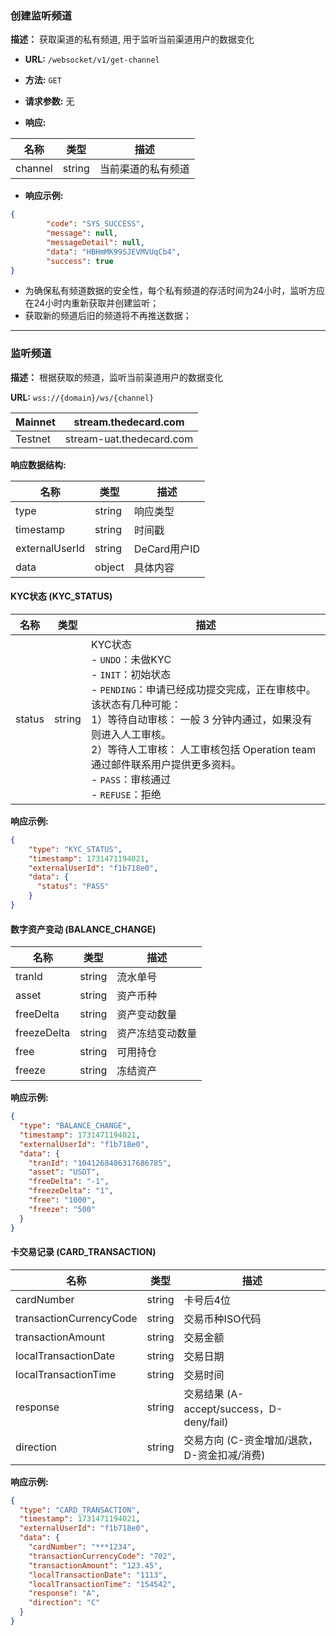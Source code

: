 ### 创建监听频道
**描述：** 获取渠道的私有频道, 用于监听当前渠道用户的数据变化

- **URL:** `/websocket/v1/get-channel`
- **方法:**  `GET`
- **请求参数:** 无

- **响应:**

| 名称      | 类型      | 描述      |
|---------|---------|---------|
| channel | string  | 当前渠道的私有频道 |



- **响应示例:**


```json
{
        "code": "SYS_SUCCESS",
        "message": null,
        "messageDetail": null,
        "data": "HBHmMK99SJEVMVUqCb4",
        "success": true
}
```

* 为确保私有频道数据的安全性，每个私有频道的存活时间为24小时，监听方应在24小时内重新获取并创建监听；
* 获取新的频道后旧的频道将不再推送数据；


---
### 监听频道
**描述：** 根据获取的频道，监听当前渠道用户的数据变化 

**URL:** `wss://{domain}/ws/{channel}`

| Mainnet | stream.thedecard.com |
| ------- |---------------------------|
| Testnet | stream-uat.thedecard.com |

**响应数据结构:**

| 名称      | 类型     | 描述      |
|---------|--------|---------|
| type | string | 响应类型 |
| timestamp | string | 时间戳 |
| externalUserId | string | DeCard用户ID|
| data | object | 具体内容 |


#### KYC状态 (KYC_STATUS)

| 名称     | 类型     | 描述      |
|--------|--------|---------|
| status | string | KYC状态 <br>- `UNDO`：未做KYC <br>- `INIT`：初始状态 <br>- `PENDING`：申请已经成功提交完成，正在审核中。<br />该状态有几种可能：<br />1）等待自动审核： 一般 3 分钟内通过，如果没有则进入人工审核。<br />2）等待人工审核： 人工审核包括 Operation team 通过邮件联系用户提供更多资料。 <br>- `PASS`：审核通过 <br>- `REFUSE`：拒绝  |


**响应示例:**
```json
{
    "type": "KYC_STATUS",
    "timestamp": 1731471194021,
    "externalUserId": "f1b718e0",
    "data": {
      "status": "PASS"
    }
}
```


#### 数字资产变动 (BALANCE_CHANGE)

| 名称     | 类型     | 描述  |
|--------|--------|-----|
| tranId | string | 流水单号 |
| asset | string | 资产币种 |
| freeDelta | string | 资产变动数量 |
| freezeDelta | string | 资产冻结变动数量 |
| free | string | 可用持仓 |
| freeze | string | 冻结资产 |

**响应示例:**
```json
{
  "type": "BALANCE_CHANGE",
  "timestamp": 1731471194021,
  "externalUserId": "f1b718e0",
  "data": {
    "tranId": "1041268486317686785",
    "asset": "USDT",
    "freeDelta": "-1",
    "freezeDelta": "1",
    "free": "1000",
    "freeze": "500"
  }
}
```



#### 卡交易记录 (CARD_TRANSACTION)

| 名称     | 类型     | 描述    |
|--------|--------|-------|
| cardNumber | string | 卡号后4位 |
| transactionCurrencyCode | string | 交易币种ISO代码   |
| transactionAmount | string | 交易金额   |
| localTransactionDate | string | 交易日期   |
| localTransactionTime | string | 交易时间   |
| response | string | 交易结果 (A-accept/success，D-deny/fail)   |
| direction | string | 交易方向 (C-资金增加/退款，D-资金扣减/消费)  |


**响应示例:**
```json
{
  "type": "CARD_TRANSACTION",
  "timestamp": 1731471194021,
  "externalUserId": "f1b718e0",
  "data": {
    "cardNumber": "***1234",
    "transactionCurrencyCode": "702",
    "transactionAmount": "123.45",
    "localTransactionDate": "1113",
    "localTransactionTime": "154542",
    "response": "A",
    "direction": "C"
  }
}
```

